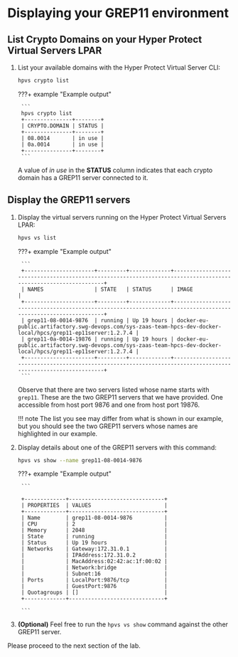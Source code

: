 # Displaying your GREP11 environment

## List Crypto Domains on your Hyper Protect Virtual Servers LPAR

1. List your available domains with the Hyper Protect Virtual Server CLI:

    ``` bash
    hpvs crypto list
    ```

    ???+ example "Example output"

        ```
        hpvs crypto list
        +---------------+--------+
        | CRYPTO.DOMAIN | STATUS |
        +---------------+--------+
        | 08.0014       | in use |
        | 0a.0014       | in use |
        +---------------+--------+
        ```

    A value of *in use* in the **STATUS** column indicates that each crypto domain has a GREP11 server connected to it.

## Display the GREP11 servers

1. Display the virtual servers running on the Hyper Protect Virtual Servers LPAR:

    ``` bash
    hpvs vs list
    ```

    ???+ example "Example output"
    
        ``` 
        +----------------------+---------+-------------+----------------------------------------------------------------------------------------------------------------+
        | NAMES                | STATE   | STATUS      | IMAGE                                                                                                          |
        +----------------------+---------+-------------+----------------------------------------------------------------------------------------------------------------+
        | grep11-08-0014-9876  | running | Up 19 hours | docker-eu-public.artifactory.swg-devops.com/sys-zaas-team-hpcs-dev-docker-local/hpcs/grep11-ep11server:1.2.7.4 |
        | grep11-0a-0014-19876 | running | Up 19 hours | docker-eu-public.artifactory.swg-devops.com/sys-zaas-team-hpcs-dev-docker-local/hpcs/grep11-ep11server:1.2.7.4 |
        +----------------------+---------+-------------+----------------------------------------------------------------------------------------------------------------+
        ```

    Observe that there are two servers listed whose name starts with `grep11`.  These are the two GREP11 servers that we have provided. One accessible from host port 9876 and one from host port 19876.

    !!! note
        The list you see may differ from what is shown in our example, but you should see the two GREP11 servers whose names are highlighted in our example.

2. Display details about one of the GREP11 servers with this command:

    ``` bash
    hpvs vs show --name grep11-08-0014-9876
    ```

    ???+ example "Example output"

        ```

        +-------------+------------------------------+
        | PROPERTIES  | VALUES                       |
        +-------------+------------------------------+
        | Name        | grep11-08-0014-9876          |
        | CPU         | 2                            |
        | Memory      | 2048                         |
        | State       | running                      |
        | Status      | Up 19 hours                  |
        | Networks    | Gateway:172.31.0.1           |
        |             | IPAddress:172.31.0.2         |
        |             | MacAddress:02:42:ac:1f:00:02 |
        |             | Network:bridge               |
        |             | Subnet:16                    |
        | Ports       | LocalPort:9876/tcp           |
        |             | GuestPort:9876               |
        | Quotagroups | []                           |
        +-------------+------------------------------+

        ```

3. **(Optional)** Feel free to run the `hpvs vs show` command against the other GREP11 server.

Please proceed to the next section of the lab.
